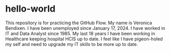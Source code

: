 # hello-world
This repository is for practicing the GitHub Flow.
My name is Veronica Bendixen. I have been unemployed since January 17, 2024. I have worked in IT and Data Analyst since 1985. My last 18 years I have been working in Healthcare keeping hospital HCIS up to date. I feel like I have pigeon-holed my self and need to upgrade my IT skills to be more up to date.
